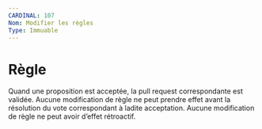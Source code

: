 ```yaml
---
CARDINAL: 107
Nom: Modifier les règles
Type: Immuable
---
```


# Règle

Quand une proposition est acceptée, la pull request correspondante est validée. Aucune modification de règle ne peut prendre effet avant la résolution du vote correspondant à ladite acceptation. Aucune modification de règle ne peut avoir d’effet rétroactif.
